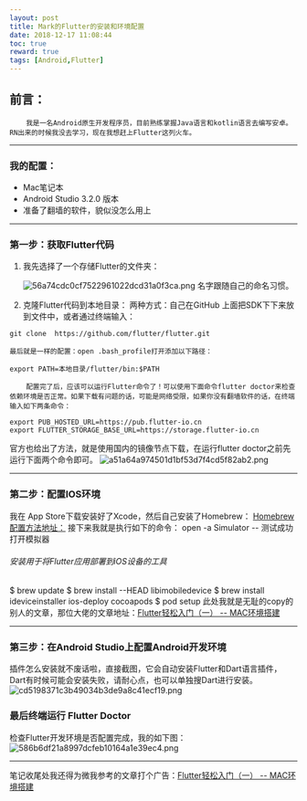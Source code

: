 ```yaml
---
layout: post
title: Mark的Flutter的安装和环境配置
date: 2018-12-17 11:08:44
toc: true
reward: true
tags: [Android,Flutter]
---
```

## 前言：
        我是一名Android原生开发程序员，目前熟练掌握Java语言和kotlin语言去编写安卓。RN出来的时候我没去学习，现在我想赶上Flutter这列火车。
<!--more-->
* * *

   ### 我的配置：

*    Mac笔记本
*    Android Studio 3.2.0 版本
*    准备了翻墙的软件，貌似没怎么用上

* * *


### 第一步：获取Flutter代码

1. 我先选择了一个存储Flutter的文件夹：

    ![56a74cdc0cf7522961022dcd31a0f3ca.png](evernotecid://3DE7A385-FFCA-4630-91A9-F88E73A63AF0/appyinxiangcom/22109192/ENResource/p1)
名字跟随自己的命名习惯。
2. 克隆Flutter代码到本地目录：
两种方式：自己在GitHub 上面把SDK下下来放到文件中，或者通过终端输入：
```
git clone  https://github.com/flutter/flutter.git
```
    最后就是一样的配置：open .bash_profile打开添加以下路径：
```
export PATH=本地目录/flutter/bin:$PATH
```
        配置完了后，应该可以运行Flutter命令了！可以使用下面命令flutter doctor来检查依赖环境是否正常。如果下载有问题的话，可能是网络受限，如果你没有翻墙软件的话，在终端输入如下两条命令：
```
export PUB_HOSTED_URL=https://pub.flutter-io.cn
export FLUTTER_STORAGE_BASE_URL=https://storage.flutter-io.cn
```
官方也给出了方法，就是使用国内的镜像节点下载，在运行flutter doctor之前先运行下面两个命令即可。
![a51a64a974501d1bf53d7f4cd5f82ab2.png](evernotecid://3DE7A385-FFCA-4630-91A9-F88E73A63AF0/appyinxiangcom/22109192/ENResource/p2)

* * *
### 第二步：配置IOS环境
我在 App Store下载安装好了Xcode，然后自己安装了Homebrew：
[Homebrew配置方法地址：](https://brew.sh/)
接下来我就是执行如下的命令：
open -a Simulator -- 测试成功打开模拟器

###### 安装用于将Flutter应用部署到iOS设备的工具
$ brew update
$ brew install --HEAD libimobiledevice
$ brew install ideviceinstaller ios-deploy cocoapods
$ pod setup
此处我就是无耻的copy的别人的文章，那位大佬的文章地址：[Flutter轻松入门（一） -- MAC环境搭建](https://www.jianshu.com/p/0b73cc2af65f)
* * *
### 第三步：在Android Studio上配置Android开发环境
插件怎么安装就不废话啦，直接截图，它会自动安装Flutter和Dart语言插件，Dart有时候可能会安装失败，请耐心点，也可以单独搜Dart进行安装。
![cd5198371c3b49034b3de9a8c41ecf19.png](evernotecid://3DE7A385-FFCA-4630-91A9-F88E73A63AF0/appyinxiangcom/22109192/ENResource/p3)
### 最后终端运行 Flutter Doctor
检查Flutter开发环境是否配置完成，我的如下图：
![586b6df21a8997dcfeb10164a1e39ec4.png](evernotecid://3DE7A385-FFCA-4630-91A9-F88E73A63AF0/appyinxiangcom/22109192/ENResource/p4)
* * *
笔记收尾处我还得为微我参考的文章打个广告：[Flutter轻松入门（一） -- MAC环境搭建](https://www.jianshu.com/p/0b73cc2af65f)
